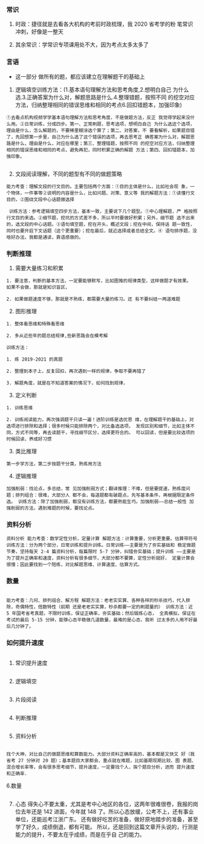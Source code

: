 ### 常识

1. 时政：捷径就是去看各大机构的考前时政梳理，我 2020 省考学的粉 笔常识冲刺，好像是一整天

2. 其余常识：学常识专项课用处不大，因为考点太多太多了
### 言语

- 这一部分 做所有的题，都应该建立在理解题干的基础上

1. 逻辑填空训练方法：(1.基本语句理解方法和思考角度,2.想明白自己 为什么选.3.正确答案为什么对，解题思路是什么.4.整理错题，按照不同 的挖空对应方法，归纳整理相同的错误思维和相同的考点6.回扣错题本，加强印象)

```
①去看点机构视频学学基本语句理解方法和思考角度，不是做题方法，反正 我觉得学起来没什么用。②日常训练，分成四步。第一、正常刷题，思考选项，想明白自己 为什么选这个选项，理由是什么，怎么解题的，不要稀里糊涂选个算了；第二、对答案，不 要看解析，如果题目错了，先回想第一步里，自己为什么选了这个错误的选项，再去思考正 确答案为什么对，解题思路是什么，理由是什么，对应在哪里；第三、整理错题，按照不同 的挖空对应方法，归纳整理相同的错误思维和相同的考点，避免再犯，同时积累正确的解题 方法；第四、回扣错题本，加强印象。


```

2. 文段阅读理解，不同的题型有不同的做题策略


```
能力考查：理解文段的行文目的。主要包括两个方面：①目的主体是什么，比如社会现 象，一个物体，一件事等②说明的内容是什么，比如问题、对策、意义等 我的解题方法：①读懂行文目的，②围绕文段中心话题做选择

 训练方法：参考逻辑填空四步方法，基本一致，主要说下几个题型。①中心理解题，严 格按照行文目的来选。②细节题，挖坑的方式差不多，所以平时要做好积累；另外，细节题 选不出来的，选文段的中心话题。③语句填空题，挖在开头，概述文段；挖在中间，保持话 题一致性，同时也要开启下文话题（这个更重要）；挖在最后，就近选择或者总结全文。④ 语句排序题，没啥好办法，我都是通读，靠语感做的。
```

### 判断推理

1. 需要大量练习和积累
```
1. 要注意，判断的基本方法，一定要能够默写，比如图推的规律类型，这样做题才有效果。 如果不会做，那就是知识盲区，

2. 如果做题速度不够，那就是不熟练，都需要大量的练习。还 有不要纠结一两道难题
```

2. 图形推理

```
1. 整体看思维和特殊看思维

2. 多从近些年的题总结规律,些新思路会在模考解

训练方法：

1. 练 2019-2021 的真题

2. 整理到本子上，反复回扣，再次遇到一样的规律，争取不要再错了

3. 解题角度，就是在不知道答案的情况下，如何找到规律，
```

3. 定义判断

```
1. 训练思维

2. 训练阅读能力，再次强调题干只读一遍！进阶训练是选优思 维，在理解题干的基础上，对选项进行排除和选择；很多时候只能排除两个，对比备选选项， 发现区别和细节，比如主体不同，方式不同等，再去读题干，寻找细节区分，选择更符合的。 可以回读，但是要比较选项的时候回读，养成好习惯

```

3. 类比推理

```
第一步学方法，第二步按题干分类，熟练用方法
```

4. 逻辑推理

```
加强削弱：找论点，多总结，常 见加强削弱方式；翻译推理：不难，但是要提速，熟练度问题；排列组合：很难，大部分人 都不会，每道题都有破题点，先写基本条件，再根据限定条件选。 训练方法：除了加强削弱，都没有训练方法，都要熟能生巧。加强削弱——总结一般性 加强削弱的方法，遇到难题的时候，要找论点。

```

### 资料分析

```
资料分析 能力考查：数学定性分析，定量计算 解题方法：计算重要，分析更重要。估算带符号 训练方法：分为两个部分，日常训练和提升训练。日常训练——主要是为了夯实基础和 稳定做题节奏，坚持每天 2-4 篇资料分析，每篇限时 5-7 分钟，纠错夯实基础；提升训练 ——主要是为了提升正确率和速度，资料分析有很多细节，大部分都不要算，定性分析就好， 定量计算会很慢；因此要找到一个陪练，对比解题思维、计算速度、估算方式。
```

### 数量

```

能力考查：几何、排列组合、解方程 解题方法：老老实实算、各种各样的秒杀技巧，代入排除，奇偶特性，倍数特性（前期 还是老老实实算，秒杀都要一定的刷题量的） 训练方法：近 5 年国考省考真题，不限时训练，保证正确率，夯实基础；然后锻炼心态， 全真模拟，保证在考试的最后 5-15 分钟，能够心态平稳做几道数量，最难的是心态，我听 过太多的人用不好最后几分钟了。
```

### 如何提升速度 

```提升速度，才能所有的题目都写完，道理很简单，每个模块的难易度不一样，简单题快 做正确率高，才能保证难题有时间做，进而保证分数稳定。假如总是放弃某些模块，包括但 不限于数量常识，成绩起起伏伏很正常。 

```

1. 常识提升速度 

```会的要思考，不会的果断跳过。比如我是工科生，人文历史地理等，压根不会，随便选 个就走了；但是我的政治素养和理科知识过关，就要适度推导，适度猜题，提升正确率。 4.2 言语理解提升速度 

```

2. 逻辑填空 

```读题干，看选项，回读题干找对应，择优选择，不纠结！秒杀技巧：选个最好的，尤其 是成语题。 
```

3. 片段阅读 

```提升阅读速度和迅速理解文段大意和行文目的。 细节阅读——熟能生巧，常见的挖坑方式。 语句排序——没什么提速方法，难题不要太纠结就好了，熟练运用方法 
```

4. 判断推理 

```这一模块所有的题目，做不对，做不快都是因为不够熟练和基础知识不过关，如果发现 某个部分总是错，就去学基础；如果做题速度不够，大量练习吧，我也没什么办法。 

```

5. 资料分析 

```

找个大神，对比自己的做题思维和算数能力。大部分资料正确率高的，基本都是又快又 好（我省考 27 分钟对 20 题）；基本题目大家都会，重点就在难题，比如基期现期比较、图 表题、混合增长率等，会有很多思考细节，提升速度，一定要找个人，挨个题目分析，进而 提升速度和正确率.
```

6.数量

```先学基础方法，再学秒杀技巧。秒杀技巧可以用，但是需要数学基础，所以还是老老实 实地练。这一模块不在速度，而是心态稳住，多做几道题，最好留足 15 分钟。 

``` 
7. 心态 得失心不要太重，尤其是考中心地区的各位，这两年很难很卷，我报的岗位去年还是 142 进面，今年就 148 了。所以心态放缓，公考不上，还有事业单位，还能巡考江浙广东。 还有做好吃苦的准备，做好原地踏步的准备，甚至学了好久，成绩倒退，都有可能。 所以，还是回到这篇文章开头说的，行测是能力的提升，不要太在乎成绩，而是在乎自 己的能力。